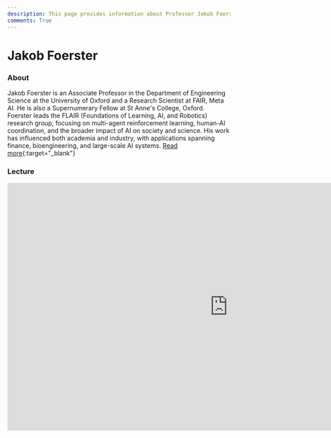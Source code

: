 ```yaml
---
description: This page provides information about Professor Jakob Foerster, his contributions to reinforcement learning, and details about his talk, including its recoding and slides.
comments: True
---
```


# Jakob Foerster

### About

Jakob Foerster is an Associate Professor in the Department of Engineering Science at the University of Oxford and a Research Scientist at FAIR, Meta AI. He is also a Supernumerary Fellow at St Anne's College, Oxford. Foerster leads the FLAIR (Foundations of Learning, AI, and Robotics) research group, focusing on multi-agent reinforcement learning, human-AI coordination, and the broader impact of AI on society and science. His work has influenced both academia and industry, with applications spanning finance, bioengineering, and large-scale AI systems. [Read more](https://www.jakobfoerster.com){:target="_blank"}

### Lecture

<iframe width="996" height="560" src="https://www.youtube.com/embed/SFX4paOnfTM" title="YouTube video player" frameborder="0" allow="accelerometer; autoplay; clipboard-write; encrypted-media; gyroscope; picture-in-picture; web-share" referrerpolicy="strict-origin-when-cross-origin" allowfullscreen></iframe>